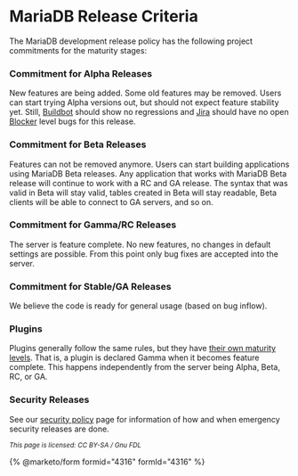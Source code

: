 # MariaDB Release Criteria

The MariaDB development release policy has the following project commitments for the maturity stages:

### Commitment for Alpha Releases

New features are being added. Some old features may be removed. Users can start trying Alpha versions out, but should not expect feature stability yet. Still, [Buildbot](https://app.gitbook.com/s/WCInJQ9cmGjq1lsTG91E/development-articles/general-info/tools/buildbot) should show no regressions and [Jira](https://app.gitbook.com/s/WCInJQ9cmGjq1lsTG91E/development-articles/general-info/tools/jira) should have no open [Blocker](https://app.gitbook.com/s/WCInJQ9cmGjq1lsTG91E/community/community/bug-tracking/mariadb-community-bug-processing) level bugs for this release.

### Commitment for Beta Releases

Features can not be removed anymore. Users can start building applications using MariaDB Beta releases. Any application that works with MariaDB Beta release will continue to work with a RC and GA release. The syntax that was valid in Beta will stay valid, tables created in Beta will stay readable, Beta clients will be able to connect to GA servers, and so on.

### Commitment for Gamma/RC Releases

The server is feature complete. No new features, no changes in default settings are possible. From this point only bug fixes are accepted into the server.

### Commitment for Stable/GA Releases

We believe the code is ready for general usage (based on bug inflow).

### Plugins

Plugins generally follow the same rules, but they have [their own maturity levels](https://app.gitbook.com/s/SsmexDFPv2xG2OTyO5yV/reference/plugins/information-on-plugins/list-of-plugins). That is, a plugin is declared Gamma when it becomes feature complete. This happens independently from the server being Alpha, Beta, RC, or GA.

### Security Releases

See our [security policy](https://app.gitbook.com/s/WCInJQ9cmGjq1lsTG91E/community/community/bug-tracking/mariadb-security-bug-fixing-policy) page for information of how and when emergency security releases are done.

<sub>_This page is licensed: CC BY-SA / Gnu FDL_</sub>

{% @marketo/form formid="4316" formId="4316" %}
